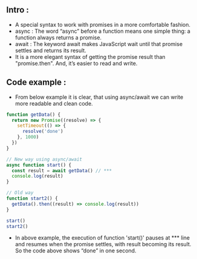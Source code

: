 ## Intro :

- A special syntax to work with promises in a more comfortable fashion.
- async : The word “async” before a function means one simple thing: a function always returns a promise.
- await : The keyword await makes JavaScript wait until that promise settles and returns its result.
- It is a more elegant syntax of getting the promise result than "promise.then". And, it’s easier to read and write.

## Code example :

- From below example it is clear, that using async/await we can write more readable and clean code.

```js
function getData() {
  return new Promise((resolve) => {
    setTimeout(() => {
      resolve('done')
    }, 1000)
  })
}

// New way using async/await
async function start() {
  const result = await getData() // ***
  console.log(result)
}

// Old way
function start2() {
  getData().then((result) => console.log(result))
}

start()
start2()
```
- In above example, the execution of function 'start()' pauses at *** line and resumes when the promise settles,
 with result becoming its result. So the code above shows “done” in one second.
 
 
 
 
 
 
 
 
 
 
 
 
 
